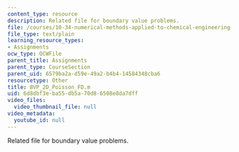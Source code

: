 ```yaml
---
content_type: resource
description: Related file for boundary value problems.
file: /courses/10-34-numerical-methods-applied-to-chemical-engineering-fall-2005/6d8dbf3eba55db5a70d86508e8da7dff_BVP_2D_Poisson_FD.m
file_type: text/plain
learning_resource_types:
- Assignments
ocw_type: OCWFile
parent_title: Assignments
parent_type: CourseSection
parent_uid: 6579ba2a-d59e-49a2-b4b4-14584348cba6
resourcetype: Other
title: BVP_2D_Poisson_FD.m
uid: 6d8dbf3e-ba55-db5a-70d8-6508e8da7dff
video_files:
  video_thumbnail_file: null
video_metadata:
  youtube_id: null
---
```

Related file for boundary value problems.

